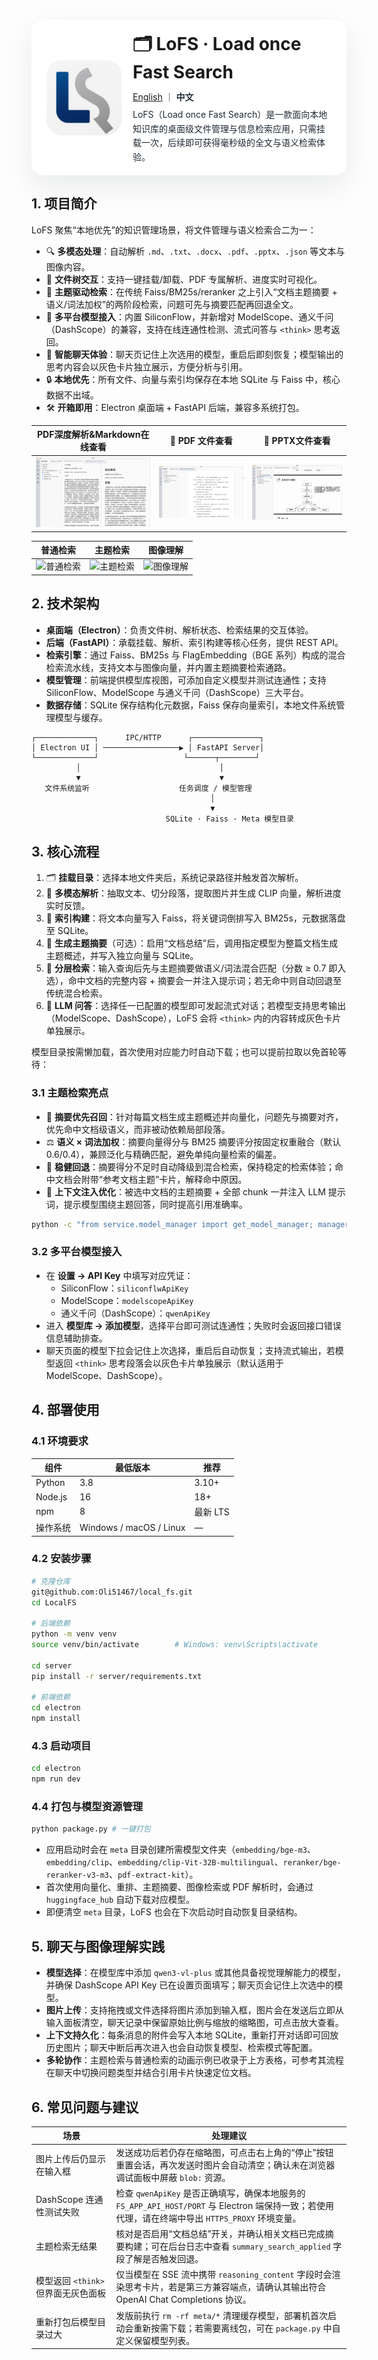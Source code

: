 <div style="display:flex; align-items:center; gap:18px; padding:18px 24px; background:#ffffff; border-radius:18px; box-shadow:0 18px 46px rgba(15,23,42,0.08);">
  <div style="flex:0 0 120px;">
    <img src="electron/dist/assets/logo.png" alt="LoFS Logo" width="120" style="display:block; border-radius:24px;">
  </div>
  <div style="flex:1;">
    <h1 style="margin:0 0 12px 0;">🗂️ LoFS · Load once Fast Search</h1>
    <div style="font-size:14px; line-height:1.6; color:#475467;">
      <p style="margin:0 0 6px 0; color:#1f2933;">
        <a href="README_EN.md">English</a> ｜ <strong>中文</strong>
      </p>
      <p style="margin:0; color:#1f2933;">
        LoFS（Load once Fast Search）是一款面向本地知识库的桌面级文件管理与信息检索应用，只需挂载一次，后续即可获得毫秒级的全文与语义检索体验。
      </p>
    </div>
  </div>
</div>

## 1. 项目简介
LoFS 聚焦“本地优先”的知识管理场景，将文件管理与语义检索合二为一：
- 🔍 **多模态处理**：自动解析 `.md`、`.txt`、`.docx`、`.pdf`、`.pptx`、`.json` 等文本与图像内容。
- 📁 **文件树交互**：支持一键挂载/卸载、PDF 专属解析、进度实时可视化。
- 🧠 **主题驱动检索**：在传统 Faiss/BM25s/reranker 之上引入“文档主题摘要 + 语义/词法加权”的两阶段检索，问题可先与摘要匹配再回退全文。
- 🤖 **多平台模型接入**：内置 SiliconFlow，并新增对 ModelScope、通义千问（DashScope）的兼容，支持在线连通性检测、流式问答与 `<think>` 思考返回。
- 💬 **智能聊天体验**：聊天页记住上次选用的模型，重启后即刻恢复；模型输出的思考内容会以灰色卡片独立展示，方便分析与引用。
- 🔒 **本地优先**：所有文件、向量与索引均保存在本地 SQLite 与 Faiss 中，核心数据不出域。
- 🛠️ **开箱即用**：Electron 桌面端 + FastAPI 后端，兼容多系统打包。

| PDF深度解析&Markdown在线查看 | 📑 PDF 文件查看 | 🔎 PPTX文件查看 |
|:--:|:--:|:--:|
| ![extract](img/pdf_extract.png) | ![PDF](img/pdf_viewer.png) | ![PPT](img/ppt_viewer.png) |

| 普通检索 | 主题检索 | 图像理解 |
|:--:|:--:|:--:|
| ![普通检索](img/simple_chat.gif) | ![主题检索](img/topic_chat.gif) | ![图像理解](img/image_chat.gif) |

## 2. 技术架构
- **桌面端（Electron）**：负责文件树、解析状态、检索结果的交互体验。
- **后端（FastAPI）**：承载挂载、解析、索引构建等核心任务，提供 REST API。
- **检索引擎**：通过 Faiss、BM25s 与 FlagEmbedding（BGE 系列）构成的混合检索流水线，支持文本与图像向量，并内置主题摘要检索通路。
- **模型管理**：前端提供模型库视图，可添加自定义模型并测试连通性；支持 SiliconFlow、ModelScope 与通义千问（DashScope）三大平台。
- **数据存储**：SQLite 保存结构化元数据，Faiss 保存向量索引，本地文件系统管理模型与缓存。

```text
┌─────────────┐      IPC/HTTP      ┌───────────────┐
│ Electron UI │ ─────────────────▶ │ FastAPI Server│
└─────────────┘                   └──────┬────────┘
          │                               │
          ▼                               ▼
   文件系统监听                    任务调度 / 模型管理
                                        │
                                        ▼
                              SQLite · Faiss · Meta 模型目录
```

## 3. 核心流程
1. 🗂️ **挂载目录**：选择本地文件夹后，系统记录路径并触发首次解析。
2. 📄 **多模态解析**：抽取文本、切分段落，提取图片并生成 CLIP 向量，解析进度实时反馈。
3. 🧮 **索引构建**：将文本向量写入 Faiss，将关键词倒排写入 BM25s，元数据落盘至 SQLite。
4. 🧾 **生成主题摘要**（可选）：启用“文档总结”后，调用指定模型为整篇文档生成主题概述，并写入独立向量与 SQLite。
5. 🔎 **分层检索**：输入查询后先与主题摘要做语义/词法混合匹配（分数 ≥ 0.7 即入选），命中文档的完整内容 + 摘要会一并注入提示词；若无命中则自动回退至传统混合检索。
6. 💬 **LLM 问答**：选择任一已配置的模型即可发起流式对话；若模型支持思考输出（ModelScope、DashScope），LoFS 会将 `<think>` 内的内容转成灰色卡片单独展示。

模型目录按需懒加载，首次使用对应能力时自动下载；也可以提前拉取以免首轮等待：

### 3.1 主题检索亮点
- 🎯 **摘要优先召回**：针对每篇文档生成主题概述并向量化，问题先与摘要对齐，优先命中文档级语义，而非被动依赖局部段落。
- ⚖️ **语义 × 词法加权**：摘要向量得分与 BM25 摘要评分按固定权重融合（默认 0.6/0.4），兼顾泛化与精确匹配，避免单纯向量检索的偏差。
- 🔁 **稳健回退**：摘要得分不足时自动降级到混合检索，保持稳定的检索体验；命中文档会附带“参考文档主题”卡片，解释命中原因。
- 🧩 **上下文注入优化**：被选中文档的主题摘要 + 全部 chunk 一并注入 LLM 提示词，提示模型围绕主题回答，同时提高引用准确率。

```bash
python -c "from service.model_manager import get_model_manager; manager = get_model_manager(); [manager.get_model_path(key) for key in ('bge_m3', 'bge_reranker_v2_m3', 'clip_vit_b_32', 'clip_vit_b_32_multilingual', 'pdf_extract_kit')]"
```

### 3.2 多平台模型接入
- 在 **设置 → API Key** 中填写对应凭证：
  - SiliconFlow：`siliconflwApiKey`
  - ModelScope：`modelscopeApiKey`
  - 通义千问（DashScope）：`qwenApiKey`
- 进入 **模型库 → 添加模型**，选择平台即可测试连通性；失败时会返回接口错误信息辅助排查。
- 聊天页面的模型下拉会记住上次选择，重启后自动恢复；支持流式输出，若模型返回 `<think>` 思考段落会以灰色卡片单独展示（默认适用于 ModelScope、DashScope）。

## 4. 部署使用
### 4.1 环境要求
| 组件 | 最低版本 | 推荐 |
| --- | --- | --- |
| Python | 3.8 | 3.10+ |
| Node.js | 16 | 18+ |
| npm | 8 | 最新 LTS |
| 操作系统 | Windows / macOS / Linux | — |

### 4.2 安装步骤
```bash
# 克隆仓库
git@github.com:Oli51467/local_fs.git
cd LocalFS

# 后端依赖
python -m venv venv
source venv/bin/activate        # Windows: venv\Scripts\activate

cd server
pip install -r server/requirements.txt

# 前端依赖
cd electron
npm install
```

### 4.3 启动项目
```bash
cd electron
npm run dev
```

### 4.4 打包与模型资源管理
```bash
python package.py # 一键打包
```

- 应用启动时会在 `meta` 目录创建所需模型文件夹（`embedding/bge-m3`、`embedding/clip`、`embedding/clip-Vit-32B-multilingual`、`reranker/bge-reranker-v3-m3`、`pdf-extract-kit`）。
- 首次使用向量化、重排、主题摘要、图像检索或 PDF 解析时，会通过 `huggingface_hub` 自动下载对应模型。
- 即便清空 `meta` 目录，LoFS 也会在下次启动时自动恢复目录结构。

## 5. 聊天与图像理解实践
- **模型选择**：在模型库中添加 `qwen3-vl-plus` 或其他具备视觉理解能力的模型，并确保 DashScope API Key 已在设置页面填写；聊天页会记住上次选中的模型。
- **图片上传**：支持拖拽或文件选择将图片添加到输入框，图片会在发送后立即从输入面板清空，聊天记录中保留原始比例与缩放的缩略图，可点击放大查看。
- **上下文持久化**：每条消息的附件会写入本地 SQLite，重新打开对话即可回放历史图片；聊天中断后再次进入也会自动恢复模型、检索模式等配置。
- **多轮协作**：主题检索与普通检索的动画示例已收录于上方表格，可参考其流程在聊天中切换问题类型并结合引用卡片快速定位文档。

## 6. 常见问题与建议
| 场景 | 处理建议 |
| --- | --- |
| 图片上传后仍显示在输入框 | 发送成功后若仍存在缩略图，可点击右上角的“停止”按钮重置会话，再次发送时图片会自动清空；确认未在浏览器调试面板中屏蔽 `blob:` 资源。 |
| DashScope 连通性测试失败 | 检查 `qwenApiKey` 是否正确填写，确保本地服务的 `FS_APP_API_HOST/PORT` 与 Electron 端保持一致；若使用代理，请在终端中导出 `HTTPS_PROXY` 环境变量。 |
| 主题检索无结果 | 核对是否启用“文档总结”开关，并确认相关文档已完成摘要构建；可在后台日志中查看 `summary_search_applied` 字段了解是否触发回退。 |
| 模型返回 `<think>` 但界面无灰色面板 | 仅当模型在 SSE 流中携带 `reasoning_content` 字段时会渲染思考卡片，若是第三方兼容端点，请确认其输出符合 OpenAI Chat Completions 协议。 |
| 重新打包后模型目录过大 | 发版前执行 `rm -rf meta/*` 清理缓存模型，部署机首次启动会重新按需下载；若需要离线包，可在 `package.py` 中自定义保留模型列表。 |
